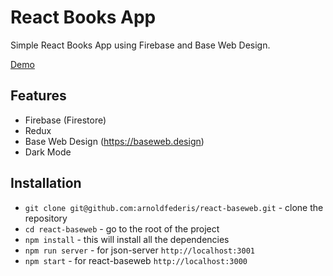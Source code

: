 # React Books App

Simple React Books App using Firebase and Base Web Design.

[Demo](https://arnoldfederis.github.io/react-baseweb)

## Features
- Firebase (Firestore)
- Redux
- Base Web Design (https://baseweb.design)
- Dark Mode

## Installation

- `git clone git@github.com:arnoldfederis/react-baseweb.git` - clone the repository
- `cd react-baseweb` - go to the root of the project
- `npm install` - this will install all the dependencies
- `npm run server` - for json-server `http://localhost:3001`
- `npm start` - for react-baseweb `http://localhost:3000`
